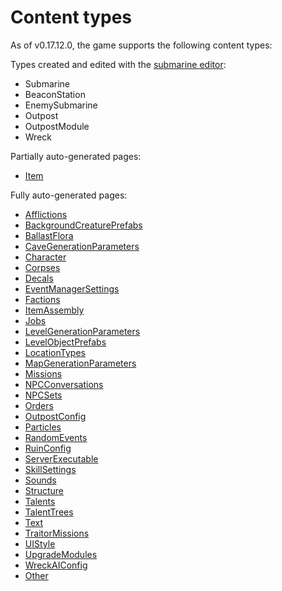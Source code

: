 # Content types
As of v0.17.12.0, the game supports the following content types:

Types created and edited with the [submarine editor](../Editors/SubmarineEditor.md):
- Submarine
- BeaconStation
- EnemySubmarine
- Outpost
- OutpostModule
- Wreck

Partially auto-generated pages:
- [Item](../ContentTypes/Item.md)

Fully auto-generated pages:
- [Afflictions](../ContentTypes/Afflictions.md)
- [BackgroundCreaturePrefabs](../ContentTypes/BackgroundCreaturePrefabs.md)
- [BallastFlora](../ContentTypes/BallastFlora.md)
- [CaveGenerationParameters](../ContentTypes/CaveGenerationParameters.md)
- [Character](../ContentTypes/Character.md)
- [Corpses](../ContentTypes/Corpses.md)
- [Decals](../ContentTypes/Decals.md)
- [EventManagerSettings](../ContentTypes/EventManagerSettings.md)
- [Factions](../ContentTypes/Factions.md)
- [ItemAssembly](../ContentTypes/ItemAssembly.md)
- [Jobs](../ContentTypes/Jobs.md)
- [LevelGenerationParameters](../ContentTypes/LevelGenerationParameters.md)
- [LevelObjectPrefabs](../ContentTypes/LevelObjectPrefabs.md)
- [LocationTypes](../ContentTypes/LocationTypes.md)
- [MapGenerationParameters](../ContentTypes/MapGenerationParameters.md)
- [Missions](../ContentTypes/Missions.md)
- [NPCConversations](../ContentTypes/NPCConversations.md)
- [NPCSets](../ContentTypes/NPCSets.md)
- [Orders](../ContentTypes/Orders.md)
- [OutpostConfig](../ContentTypes/OutpostConfig.md)
- [Particles](../ContentTypes/Particles.md)
- [RandomEvents](../ContentTypes/RandomEvents.md)
- [RuinConfig](../ContentTypes/RuinConfig.md)
- [ServerExecutable](../ContentTypes/ServerExecutable.md)
- [SkillSettings](../ContentTypes/SkillSettings.md)
- [Sounds](../ContentTypes/Sounds.md)
- [Structure](../ContentTypes/Structure.md)
- [Talents](../ContentTypes/Talents.md)
- [TalentTrees](../ContentTypes/TalentTrees.md)
- [Text](../ContentTypes/Text.md)
- [TraitorMissions](../ContentTypes/TraitorMissions.md)
- [UIStyle](../ContentTypes/UIStyle.md)
- [UpgradeModules](../ContentTypes/UpgradeModules.md)
- [WreckAIConfig](../ContentTypes/WreckAIConfig.md)
- [Other](../ContentTypes/Other.md)
